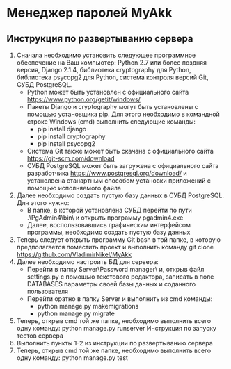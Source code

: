 ﻿# Менеджер паролей MyAkk

## Инструкция по развертыванию сервера

1. Сначала необходимо установить следующее программное обеспечение на Ваш компьютер: Python 2.7 или более поздняя версия, Django 2.1.4, библиотека cryptography для Python, библиотека psycopg2 для Python, система контроля версий Git, СУБД PostgreSQL.
	- Python может быть установлен с официального сайта https://www.python.org/getit/windows/
	- Пакеты Django и cryptography могут быть установлены с помощью установщика pip. Для этого необходимо в командной строке Windows (cmd) выполнить следующие команды:
		- pip install django
		- pip install cryptography
		- pip install psycopg2
	- Система Git также может быть скачана с официального сайта https://git-scm.com/download
	- СУБД PostgreSQL может быть загружена с официального сайта разработчика https://www.postgresql.org/download/ и устанолвена станартным способом установки приложений с помощью исполняемого файла
2. Далее необходимо создать пустую базу данных в СУБД PostgreSQL. Для этого нужно:
	- В папке, в которой установлена СУБД перейти по пути .\PgAdmin4\bin\ и открыть программу pgadmin4.exe
	- Далее, воспользовавшись графическим интерфейсом программы, необходимо создать пустую базу данных
3. Теперь следует открыть программу Git bash в той папке, в которую предполагается поместить проект и выполнить команду git clone https://github.com/VladimirNikel/MyAkk
4. Далее необходимо настроить БД для сервера:
	- Перейти в папку Server\Password manager\ и, открыв файл settings.py с помощью текстового редактора, записать в поле DATABASES параметры своей базы данных и соданного пользователя
	- Перейти оратно в папку Server и выполнить из cmd команды:
		- python manage.py makemigrations
		- python manage.py migrate
5. Теперь, открыв cmd той же папке, необходимо выполнить всего одну команду: python manage.py runserver 
Инструкция по запуску тестов сервера
1. Выполнить пункты 1-2 из инструкции по развертыванию сервера
2. Теперь, открыв cmd той же папке, необходимо выполнить всего одну команду: python manage.py test